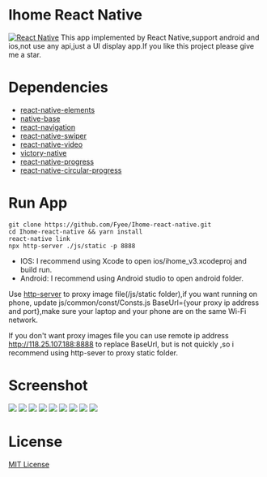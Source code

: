 # Ihome React Native
[![React Native](https://img.shields.io/badge/react%20native-0.59.4-yellow.svg)](https://facebook.github.io/react-native)
This app implemented by React Native,support android and ios,not use any api,just a UI display app.If you like this project please give me a star.
# Dependencies
* [react-native-elements](https://react-native-training.github.io/react-native-elements/)
* [native-base](https://nativebase.io/)
* [react-navigation](https://reactnavigation.org/)
* [react-native-swiper](https://github.com/leecade/react-native-swiper)
* [react-native-video](https://github.com/react-native-community/react-native-video)
* [victory-native](https://github.com/FormidableLabs/victory-native)
* [react-native-progress](https://github.com/oblador/react-native-progress)
* [react-native-circular-progress](https://github.com/bartgryszko/react-native-circular-progress)

# Run App

```
git clone https://github.com/Fyee/Ihome-react-native.git
cd Ihome-react-native && yarn install
react-native link
npx http-server ./js/static -p 8888
```

* IOS: I recommend using Xcode to open ios/ihome_v3.xcodeproj and build run.
* Android: I recommend using Android studio to open android folder.

Use [http-server](https://github.com/indexzero/http-server) to proxy image file(/js/static folder),if you want running on phone, update js/common/const/Consts.js BaseUrl={your proxy ip address and port},make sure your laptop and your phone are on the same Wi-Fi network.

If you don't want proxy images file you can use remote ip address http://118.25.107.188:8888 to replace BaseUrl, but is not quickly ,so i recommend using http-sever to proxy static folder.
# Screenshot
![](https://raw.githubusercontent.com/Fyee/Ihome-react-native/master/screenshot/home.jpg)
![](https://raw.githubusercontent.com/Fyee/Ihome-react-native/master/screenshot/add_device.jpg)
![](https://raw.githubusercontent.com/Fyee/Ihome-react-native/master/screenshot/env.jpg)
![](https://raw.githubusercontent.com/Fyee/Ihome-react-native/master/screenshot/health.jpg)
![](https://raw.githubusercontent.com/Fyee/Ihome-react-native/master/screenshot/condition.jpg)
![](https://raw.githubusercontent.com/Fyee/Ihome-react-native/master/screenshot/intelligent.jpg)
![](https://raw.githubusercontent.com/Fyee/Ihome-react-native/master/screenshot/my.jpg)
![](https://raw.githubusercontent.com/Fyee/Ihome-react-native/master/screenshot/register.jpg)
![](https://raw.githubusercontent.com/Fyee/Ihome-react-native/master/screenshot/setting.jpg)
# License
[MIT License](https://opensource.org/licenses/MIT)